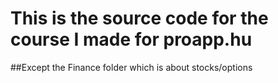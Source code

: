 # This is the source code for the course I made for proapp.hu

##Except the Finance folder which is about stocks/options
